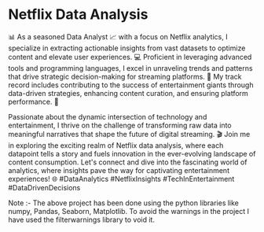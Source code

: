 # Netflix Data Analysis


📊 As a seasoned Data Analyst 📈 with a focus on Netflix analytics, I specialize in extracting actionable insights from vast datasets to optimize content and elevate user experiences. 💻 Proficient in leveraging advanced tools and programming languages, I excel in unraveling trends and patterns that drive strategic decision-making for streaming platforms. 🍿 My track record includes contributing to the success of entertainment giants through data-driven strategies, enhancing content curation, and ensuring platform performance. 🚀

Passionate about the dynamic intersection of technology and entertainment, I thrive on the challenge of transforming raw data into meaningful narratives that shape the future of digital streaming. 🎬 Join me in exploring the exciting realm of Netflix data analysis, where each datapoint tells a story and fuels innovation in the ever-evolving landscape of content consumption. Let's connect and dive into the fascinating world of analytics, where insights pave the way for captivating entertainment experiences! 🌐 #DataAnalytics #NetflixInsights #TechInEntertainment #DataDrivenDecisions


Note :- The above project has been done using the python libraries like numpy, Pandas, Seaborn, Matplotlib. To avoid the warnings in the project I have used the filterwarnings library to void it. 
